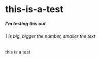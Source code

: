 # this-is-a-test
##### I'm testing this out
###### 1 is big, bigger the number, smaller the text
this is a test
